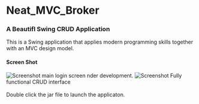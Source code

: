 # Neat_MVC_Broker
### A Beautifl Swing CRUD Application 
This is a Swing application that applies modern programming skills together with an MVC design model. 
#### Screen Shot
![Screenshot]("/VillaU.png") 
main login screen nder development.
![Screenshot]("/VillaU.jpg") 
Fully functional CRUD interface  
</br>
Double click the jar file to launch the applicaton. 